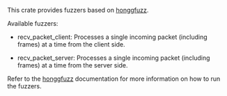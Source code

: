 This crate provides fuzzers based on [honggfuzz](https://docs.rs/honggfuzz/).

Available fuzzers:

* recv\_packet\_client: Processes a single incoming packet (including frames) at
  a time from the client side.

* recv\_packet\_server: Processes a single incoming packet (including frames) at
  a time from the server side.

Refer to the [honggfuzz](https://docs.rs/honggfuzz/) documentation for more
information on how to run the fuzzers.

